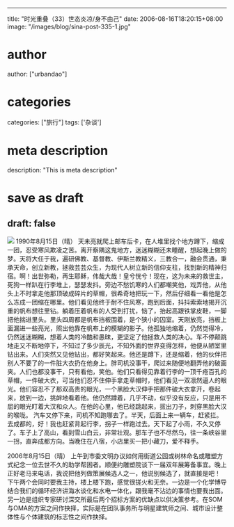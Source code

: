 
---
title: "时光重叠（33）世态炎凉/身不由己"
date: 2006-08-16T18:20:15+08:00
image: "/images/blog/sina-post-335-1.jpg"
# author
author: ["urbandao"]
# categories
categories: ["旅行"]
tags: ['杂谈']
# meta description
description: "This is meta description"
# save as draft
draft: false
---

![](/images/blog/sina-post-335-1.jpg)
1990年8月15日（晴）
天未亮就爬上邮车后卡，在人堆里找个地方蹲下，缩成一团，忍受寒风欺凌之苦。离开察隅这鬼地方，迷迷糊糊还未睡醒，想起晚上做的梦。天将大任于我，遍研佛教、基督教、伊斯兰教精义，三教合一，融会贯通，秉承天命，创立新教，拯救芸芸众生，为现代人树立新的信仰支柱，找到新的精神归宿。啊！出世弥勒，再生耶稣，伟哉大哉！皇兮恍兮！现在，这为未来的救世主，死狗一样趴在行李堆上，瑟瑟发抖。旁边不愁饥寒的人们都嘲笑他，戏弄他，从他头上不时拿走他那顶破成碎片的草帽，很希奇地把玩一下，然后仔细看一看他是怎么冻成一团缩在哪里。他们看见他终于耐不住风寒，跑到后面，抖抖索索地揭开沉重的帆布想往里钻。躺着压着帆布的人受到打扰，恼了，抬起高跟铁掌皮鞋，一脚把他揣进里头。里头四周都是帆布挡板围着，是个狭小的囚室。天刚放亮，挡板上面漏进一些亮光，照出他靠在帆布上的模糊的影子。他孤独地缩着，仍然觉得冷，仍然迷迷糊糊，想着人类的冷酷和愚昧，更坚定了他拯救人类的决心。车不停颠跳地走又不断地停下，不知过了多少辰光，不知外面的世界变得怎样，他便从陋室里钻出来。人们突然又见他钻出，都好笑起来。他还是蹲下，还是缩着，他的伙伴把别人不要了的一件脏大衣扔在他身上。胖司机没事干，爬过来随便地翻弄他的破画夹。人们也都没事干，只有看他，笑他。他们只看得见靠着行李的一顶千疮百孔的草帽，一件破大衣，可当他们忍不住伸手拿走草帽时，他们看见一双凛然逼人的眼光。他们容忍不了那双高贵的眼光，一个黑脸大汉伸手把那件破大衣拿开，卷起来，放到一边，挑衅地看着他。他仍然蹲着，几乎不动，似乎没有反应，只是用不屈的眼光盯着大汉和众人。在他的心里，他已经跳起来，拔出刀子，刺穿黑脸大汉的喉咙。
汽车又停下来，司机不知跑哪去了。半天，后面上来一辆车，赶紧拦。去成都的，好！我也赶紧背起行李，拐子一样跑过去。天下起了小雨，不久又停了。车子上了高山，看到雪山白云，非常壮观。那车子也不尽然乌，往一条峡谷里一拐，直奔成都方向。当晚住在八宿，小店里买一把小藏刀，爱不释手。

2006年8月15日（晴）
上午到市委文明办议如何用街道公园或树林命名或雕塑方式纪念一位去世不久的助学帮困者。顺便约雕塑院谈下一届双年展筹备事宜。晚上正好老马来电话，我说把他列做策展候选人之一，他说别候选了，就直接是吧！
下午两个会同时要我主持，楼上楼下跑，感觉很搓火和无奈。一边是一个化学博导结合我们的循环经济讲海水谈化和水电一体化，跟我毫不沾边的事情也要我出面。另一边是组织专家研讨深交所最后两个招标方案的优缺点以供决策参考。在SOM与OMA的方案之间作抉择，实际是在团队事务所与明星建筑师之间、城市设计整体性与个体建筑的标志性之间作抉择。
